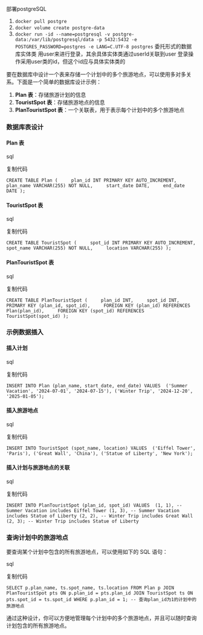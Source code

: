 部署postgreSQL
1. `docker pull postgre`
2. `docker volume create postgre-data`
3. `docker run -id --name=postgresql -v postgre-data:/var/lib/postgresql/data -p 5432:5432 -e POSTGRES_PASSWORD=postgres -e LANG=C.UTF-8 postgres`
委托形式的数据库实体类
用user来进行登录，其余具体实体类通过userId关联到user
登录操作采用user类的id，但这个id应与具体实体类的 

要在数据库中设计一个表来存储一个计划中的多个旅游地点，可以使用多对多关系。下面是一个简单的数据库设计示例：

1. **Plan 表**：存储旅游计划的信息
2. **TouristSpot 表**：存储旅游地点的信息
3. **PlanTouristSpot 表**：一个关联表，用于表示每个计划中的多个旅游地点

### 数据库表设计

#### Plan 表

sql

复制代码

`CREATE TABLE Plan (     plan_id INT PRIMARY KEY AUTO_INCREMENT,     plan_name VARCHAR(255) NOT NULL,     start_date DATE,     end_date DATE );`

#### TouristSpot 表

sql

复制代码

`CREATE TABLE TouristSpot (     spot_id INT PRIMARY KEY AUTO_INCREMENT,     spot_name VARCHAR(255) NOT NULL,     location VARCHAR(255) );`

#### PlanTouristSpot 表

sql

复制代码

`CREATE TABLE PlanTouristSpot (     plan_id INT,     spot_id INT,     PRIMARY KEY (plan_id, spot_id),     FOREIGN KEY (plan_id) REFERENCES Plan(plan_id),     FOREIGN KEY (spot_id) REFERENCES TouristSpot(spot_id) );`

### 示例数据插入

#### 插入计划

sql

复制代码

`INSERT INTO Plan (plan_name, start_date, end_date) VALUES  ('Summer Vacation', '2024-07-01', '2024-07-15'), ('Winter Trip', '2024-12-20', '2025-01-05');`

#### 插入旅游地点

sql

复制代码

`INSERT INTO TouristSpot (spot_name, location) VALUES  ('Eiffel Tower', 'Paris'), ('Great Wall', 'China'), ('Statue of Liberty', 'New York');`

#### 插入计划与旅游地点的关联

sql

复制代码

`INSERT INTO PlanTouristSpot (plan_id, spot_id) VALUES  (1, 1), -- Summer Vacation includes Eiffel Tower (1, 3), -- Summer Vacation includes Statue of Liberty (2, 2), -- Winter Trip includes Great Wall (2, 3); -- Winter Trip includes Statue of Liberty`

### 查询计划中的旅游地点

要查询某个计划中包含的所有旅游地点，可以使用如下的 SQL 语句：

sql

复制代码

`SELECT p.plan_name, ts.spot_name, ts.location FROM Plan p JOIN PlanTouristSpot pts ON p.plan_id = pts.plan_id JOIN TouristSpot ts ON pts.spot_id = ts.spot_id WHERE p.plan_id = 1; -- 查询plan_id为1的计划中的旅游地点`

通过这种设计，你可以方便地管理每个计划中的多个旅游地点，并且可以随时查询计划包含的所有旅游地点。